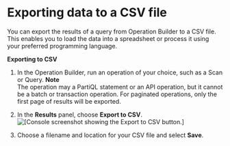 # Exporting data to a CSV file<a name="workbench.querybuilder.exportcsv"></a>

You can export the results of a query from Operation Builder to a CSV file\. This enables you to load the data into a spreadsheet or process it using your preferred programming language\.

**Exporting to CSV**

1. In the Operation Builder, run an operation of your choice, such as a Scan or Query\.
**Note**  
The operation may a PartiQL statement or an API operation, but it cannot be a batch or transaction operation\.
For paginated operations, only the first page of results will be exported\.

1. In the **Results** panel, choose **Export to CSV**\.  
![\[Console screenshot showing the Export to CSV button.\]](http://docs.aws.amazon.com/amazondynamodb/latest/developerguide/images/workbench/QueryBuilderExportToCSV.png)

1. Choose a filename and location for your CSV file and select **Save**\.